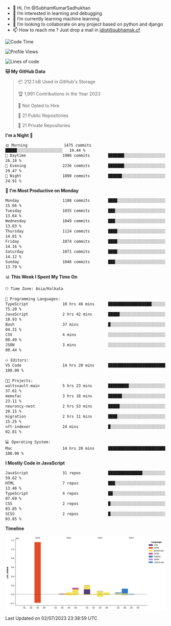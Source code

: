 - 👋 Hi, I’m @SubhamKumarSadhukhan
- 👀 I’m interested in learning and debugging
- 🌱 I’m currently learning machine learning
- 💞️ I’m looking to collaborate on any project based on python and django
- 📫 How to reach me ?
      Just drop a mail in idiot@subhamsk.cf

<!---
SubhamKumarSadhukhan/SubhamKumarSadhukhan is a ✨ special ✨ repository because its `README.md` (this file) appears on your GitHub profile.
You can click the Preview link to take a look at your changes.
--->


<!--START_SECTION:waka-->
![Code Time](http://img.shields.io/badge/Code%20Time-1%2C275%20hrs%207%20mins-blue)

![Profile Views](http://img.shields.io/badge/Profile%20Views-0-blue)

![Lines of code](https://img.shields.io/badge/From%20Hello%20World%20I%27ve%20Written-1.8%20million%20lines%20of%20code-blue)

**🐱 My GitHub Data** 

> 📦 212.1 kB Used in GitHub's Storage 
 > 
> 🏆 1,991 Contributions in the Year 2023
 > 
> 🚫 Not Opted to Hire
 > 
> 📜 21 Public Repositories 
 > 
> 🔑 21 Private Repositories 
 > 
**I'm a Night 🦉** 

```text
🌞 Morning                1475 commits        █████░░░░░░░░░░░░░░░░░░░░   19.44 % 
🌆 Daytime                1986 commits        ███████░░░░░░░░░░░░░░░░░░   26.18 % 
🌃 Evening                2236 commits        ███████░░░░░░░░░░░░░░░░░░   29.47 % 
🌙 Night                  1890 commits        ██████░░░░░░░░░░░░░░░░░░░   24.91 % 
```
📅 **I'm Most Productive on Monday** 

```text
Monday                   1188 commits        ████░░░░░░░░░░░░░░░░░░░░░   15.66 % 
Tuesday                  1035 commits        ███░░░░░░░░░░░░░░░░░░░░░░   13.64 % 
Wednesday                1049 commits        ███░░░░░░░░░░░░░░░░░░░░░░   13.83 % 
Thursday                 1124 commits        ████░░░░░░░░░░░░░░░░░░░░░   14.81 % 
Friday                   1074 commits        ████░░░░░░░░░░░░░░░░░░░░░   14.16 % 
Saturday                 1071 commits        ████░░░░░░░░░░░░░░░░░░░░░   14.12 % 
Sunday                   1046 commits        ███░░░░░░░░░░░░░░░░░░░░░░   13.79 % 
```


📊 **This Week I Spent My Time On** 

```text
🕑︎ Time Zone: Asia/Kolkata

💬 Programming Languages: 
TypeScript               10 hrs 46 mins      ███████████████████░░░░░░   75.20 % 
JavaScript               2 hrs 42 mins       █████░░░░░░░░░░░░░░░░░░░░   18.93 % 
Bash                     37 mins             █░░░░░░░░░░░░░░░░░░░░░░░░   04.31 % 
CSV                      4 mins              ░░░░░░░░░░░░░░░░░░░░░░░░░   00.49 % 
JSON                     3 mins              ░░░░░░░░░░░░░░░░░░░░░░░░░   00.44 % 

🔥 Editors: 
VS Code                  14 hrs 20 mins      █████████████████████████   100.00 % 

🐱‍💻 Projects: 
waltsvault-main          5 hrs 23 mins       █████████░░░░░░░░░░░░░░░░   37.61 % 
memofac                  3 hrs 18 mins       ██████░░░░░░░░░░░░░░░░░░░   23.11 % 
neuroncy-nest            2 hrs 53 mins       █████░░░░░░░░░░░░░░░░░░░░   20.15 % 
migration                2 hrs 11 mins       ████░░░░░░░░░░░░░░░░░░░░░   15.25 % 
nft-indexer              24 mins             █░░░░░░░░░░░░░░░░░░░░░░░░   02.81 % 

💻 Operating System: 
Mac                      14 hrs 20 mins      █████████████████████████   100.00 % 
```

**I Mostly Code in JavaScript** 

```text
JavaScript               31 repos            ███████████████░░░░░░░░░░   59.62 % 
HTML                     7 repos             ███░░░░░░░░░░░░░░░░░░░░░░   13.46 % 
TypeScript               4 repos             ██░░░░░░░░░░░░░░░░░░░░░░░   07.69 % 
CSS                      2 repos             █░░░░░░░░░░░░░░░░░░░░░░░░   03.85 % 
SCSS                     2 repos             █░░░░░░░░░░░░░░░░░░░░░░░░   03.85 % 
```



**Timeline**

![Lines of Code chart](https://raw.githubusercontent.com/SubhamKumarSadhukhan/SubhamKumarSadhukhan/main/assets/bar_graph.png)


 Last Updated on 02/07/2023 23:38:59 UTC
<!--END_SECTION:waka-->
